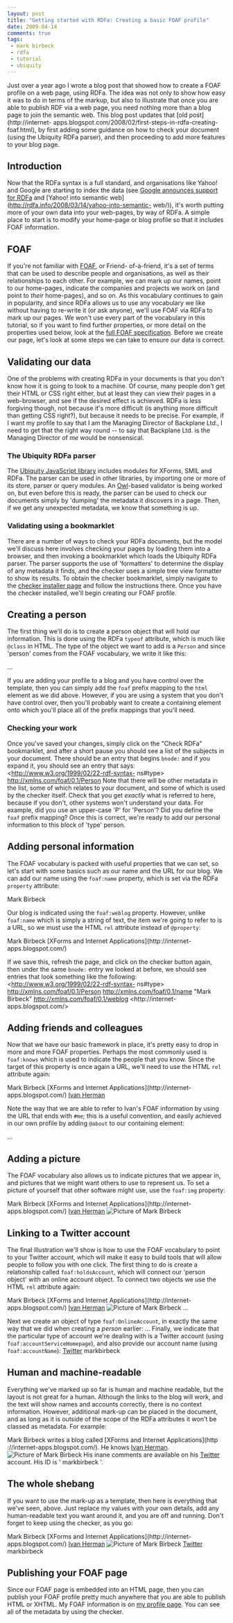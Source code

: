 ```yaml
---
layout: post
title: "Getting started with RDFa: Creating a basic FOAF profile"
date: 2009-04-14
comments: true
tags:
 - mark birbeck
 - rdfa
 - tutorial
 - ubiquity
---
```

Just over a year ago I wrote a blog post that showed how to create a FOAF
profile on a web page, using RDFa. The idea was not only to show how easy it
was to do in terms of the markup, but also to illustrate that once you are
able to publish RDF via a web page, you need nothing more than a blog page to
join the semantic web. This blog post updates that [old post](http://internet-
apps.blogspot.com/2008/02/first-steps-in-rdfa-creating-foaf.html), by first
adding some guidance on how to check your document (using the Ubiquity RDFa
parser), and then proceeding to add more features to your blog page.

<!-- more -->

## Introduction

Now that the RDFa syntax is a full standard, and organisations like Yahoo! and
Google are starting to index the data (see [Google announces support for
RDFa](http://rdfa.info/2009/05/12/google-announces-support-for-rdfa/) and
[Yahoo! into semantic web](http://rdfa.info/2008/03/14/yahoo-into-semantic-
web/)), it's worth putting more of your own data into your web-pages, by way
of RDFa. A simple place to start is to modify your home-page or blog profile
so that it includes FOAF information.

## FOAF

If you're not familiar with [FOAF](http://www.foaf-project.org/), or Friend-
of-a-friend, it's a set of terms that can be used to describe people and
organisations, as well as their relationships to each other. For example, we
can mark up our names, point to our home-pages, indicate the companies and
projects we work on (and point to _their_ home-pages), and so on. As this
vocabulary continues to gain in popularity, and since RDFa allows us to use
any vocabulary we like without having to re-write it (or ask anyone), we'll
use FOAF via RDFa to mark up our pages. We won't use every part of the
vocabulary in this tutorial, so if you want to find further properties, or
more detail on the properties used below, look at the [full FOAF
specification](http://xmlns.com/foaf/spec/). Before we create our page, let's
look at some steps we can take to ensure our data is correct.

## Validating our data

One of the problems with creating RDFa in your documents is that you don't
know how it is going to look to a machine. Of course, many people don't get
their HTML or CSS right either, but at least they can view their pages in a
web-browser, and see if the desired effect is achieved. RDFa is less forgiving
though, not because it's more difficult (is anything more difficult than
getting CSS right?), but because it needs to be precise. For example, if I
want my profile to say that I am the Managing Director of Backplane Ltd., I
need to get that the right way round -- to say that Backplane Ltd. is the
Managing Director of _me_ would be nonsensical.

### The Ubiquity RDFa parser

The [Ubiquity JavaScript library](http://ubiquity.googlecode.com) includes
modules for XForms, SMIL and RDFa. The parser can be used in other libraries,
by importing one or more of its store, parser or query modules. An
[Owl](http://en.wikipedia.org/wiki/Web_Ontology_Language)-based validator is
being worked on, but even before this is ready, the parser can be used to
check our documents simply by 'dumping' the metadata it discovers in a page.
Then, if we get any unexpected metadata, we know that something is up.

### Validating using a bookmarklet

There are a number of ways to check your RDFa documents, but the model we'll
discuss here involves checking your pages by loading them into a browser, and
then invoking a bookmarklet which loads the Ubiquity RDFa parser. The parser
supports the use of 'formatters' to determine the display of any metadata it
finds, and the checker uses a simple tree view formatter to show its results.
To obtain the checker bookmarklet, simply navigate to the [checker installer
page](http://ubiquity-rdfa.googlecode.com/svn/trunk/install-checker.html) and
follow the instructions there. Once you have the checker installed, we'll
begin creating our FOAF profile.

## Creating a person

The first thing we'll do is to create a person object that will hold our
information. This is done using the RDFa `typeof` attribute, which is much
like `@class` in HTML. The type of the object we want to add is a `Person` and
since 'person' comes from the FOAF vocabulary, we write it like this:

...

If you are adding your profile to a blog and you have control over the
template, then you can simply add the `foaf` prefix mapping to the `html`
element as we did above. However, if you are using a system that you don't
have control over, then you'll probably want to create a containing element
onto which you'll place all of the prefix mappings that you'll need.

### Checking your work

Once you've saved your changes, simply click on the "Check RDFa" bookmarklet,
and after a short pause you should see a list of the subjects in your
document. There should be an entry that begins `bnode:` and if you expand it,
you should see an entry that says:  <http://www.w3.org/1999/02/22-rdf-syntax-
ns#type> <http://xmlns.com/foaf/0.1/Person>  Note that there will be other
metadata in the list, some of which relates to your document, and some of
which is used by the checker itself. Check that you get _exactly_ what is
referred to here, because if you don't, other systems won't understand your
data. For example, did you use an upper-case 'P' for 'Person'? Did you define
the `foaf` prefix mapping? Once this is correct, we're ready to add our
personal information to this block of 'type' person.

## Adding personal information

The FOAF vocabulary is packed with useful properties that we can set, so let's
start with some basics such as our name and the URL for our blog. We can add
our name using the `foaf:name` property, which is set via the RDFa `property`
attribute:

Mark Birbeck

Our blog is indicated using the `foaf:weblog` property. However, unlike
`foaf:name` which is simply a string of text, the item we're going to refer to
is a URL, so we must use the HTML `rel` attribute instead of `@property`:

Mark Birbeck [XForms and Internet Applications](http://internet-
apps.blogspot.com/)

If we save this, refresh the page, and click on the checker button again, then
under the same `bnode:` entry we looked at before, we should see entries that
look something like the following:  <http://www.w3.org/1999/02/22-rdf-syntax-
ns#type> <http://xmlns.com/foaf/0.1/Person> <http://xmlns.com/foaf/0.1/name>
"Mark Birbeck" <http://xmlns.com/foaf/0.1/weblog> <http://internet-
apps.blogspot.com/>

## Adding friends and colleagues

Now that we have our basic framework in place, it's pretty easy to drop in
more and more FOAF properties. Perhaps the most commonly used is `foaf:knows`
which is used to indicate the people that you know. Since the target of this
property is once again a URL, we'll need to use the HTML `rel` attribute
again:

Mark Birbeck [XForms and Internet Applications](http://internet-
apps.blogspot.com/) [Ivan Herman](http://www.w3.org/People/Ivan/#me)

Note the way that we are able to refer to Ivan's FOAF information by using the
URL that ends with `#me`; this is a useful convention, and easily achieved in
our own profile by adding `@about` to our containing element:

...

## Adding a picture

The FOAF vocabulary also allows us to indicate pictures that we appear in, and
pictures that we might want others to use to represent us. To set a picture of
yourself that other software might use, use the `foaf:img` property:

Mark Birbeck [XForms and Internet Applications](http://internet-
apps.blogspot.com/) [Ivan Herman](http://www.w3.org/People/Ivan/#me) ![Picture
of Mark Birbeck](http://www.formsplayer.com/files/pictures/picture-11.jpg)

## Linking to a Twitter account

The final illustration we'll show is how to use the FOAF vocabulary to point
to your Twitter account, which will make it easy to build tools that will
allow people to follow you with one click. The first thing to do is create a
relationship called `foaf:holdsAccount`, which will connect our 'person
object' with an online account object. To connect two objects we use the HTML
`rel` attribute again:

Mark Birbeck [XForms and Internet Applications](http://internet-
apps.blogspot.com/) [Ivan Herman](http://www.w3.org/People/Ivan/#me) ![Picture
of Mark Birbeck](http://www.formsplayer.com/files/pictures/picture-11.jpg) ...

Next we create an object of type `foaf:OnlineAccount`, in exactly the same way
that we did when creating a _person_ earlier:  ...  Finally, we indicate that
the particular type of account we're dealing with is a Twitter account (using
`foaf:accountServiceHomepage`), and also provide our account name (using
`foaf:accountName`):  [Twitter](http://twitter.com/) markbirbeck

## Human and machine-readable

Everything we've marked up so far is human and machine readable, but the
layout is not great for a human. Although the links to the blog will work, and
the text will show names and accounts correctly, there is no context
information. However, additional mark-up can be placed in the document, and as
long as it is outside of the scope of the RDFa attributes it won't be classed
as metadata. For example:

Mark Birbeck writes a blog called [XForms and Internet Applications](http
://internet-apps.blogspot.com/). He knows [Ivan
Herman](http://www.w3.org/People/Ivan/#me).  ![Picture of Mark
Birbeck](http://www.formsplayer.com/files/pictures/picture-11.jpg) His inane
comments are available on his  [Twitter](http://twitter.com/) account. His ID
is ' markbirbeck '.

## The whole shebang

If you want to use the mark-up as a template, then here is everything that
we've seen, above. Just replace my values with your own details, add any
human-readable text you want around it, and you are off and running. Don't
forget to keep using the checker, as you go:

Mark Birbeck [XForms and Internet Applications](http://internet-
apps.blogspot.com/) [Ivan Herman](http://www.w3.org/People/Ivan/#me) ![Picture
of Mark Birbeck](http://www.formsplayer.com/files/pictures/picture-11.jpg)
[Twitter](http://twitter.com/) markbirbeck

## Publishing your FOAF page

Since our FOAF page is embedded into an HTML page, then you can publish your
FOAF profile pretty much anywhere that you are able to publish HTML or XHTML.
My FOAF information is on [my profile page](/profile/mark-birbeck). You can
see all of the metadata by using the checker.

